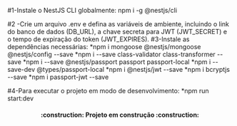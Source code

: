 #1-Instale o NestJS CLI globalmente:
npm i -g @nestjs/cli

#2 -Crie um arquivo .env e defina as variáveis de ambiente, incluindo o link do banco de dados (DB_URL), a chave secreta para JWT (JWT_SECRET) e o tempo de expiração do token (JWT_EXPIRES).
#3-Instale as dependências necessárias:
*npm i mongoose @nestjs/mongoose @nestjs/config --save
*npm i --save class-validator class-transformer --save
*npm i --save @nestjs/passport passport passport-local
*npm i --save-dev @types/passport-local
*npm i @nestjs/jwt --save
*npm i bcryptjs --save
*npm i passport-jwt --save

#4-Para executar o projeto em modo de desenvolvimento:
*npm run start:dev
<h4 align="center"> 
    :construction:  Projeto em construção  :construction:
</h4>
